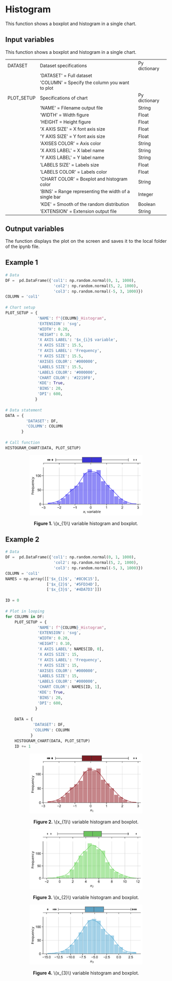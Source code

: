 <!--Don't delete ths script-->
<script src = "https://polyfill.io/v3/polyfill.min.js?features=es6"></script>
<script id = "MathJax-script" async src="https://cdn.jsdelivr.net/npm/mathjax@3/es5/tex-mml-chtml.js"></script>
<!--Don't delete ths script-->

<h1>Histogram</h1>

<p align = "justify">This function shows a boxplot and histogram in a single chart.</p>

<h2>Input variables</h2>

<p align = "justify">This function shows a boxplot and histogram in a single chart.</p>

<table style = "width:100%">
    <tr>
        <td>DATASET</td>
        <td>Dataset specifications</td>
        <td>Py dictionary</td>
    </tr>
    <tr>
        <td></td>
        <td>'DATASET' = Full dataset</td>
        <td></td>
    </tr>  
    <tr>
        <td></td>
        <td>'COLUMN' = Specify the column you want to plot</td>
        <td></td>
    </tr>  
    <tr>
        <td>PLOT_SETUP</td>
        <td>Specifications of chart</td>
        <td>Py dictionary</td>
    </tr>  
    <tr>
        <td></td>
        <td>'NAME' = Filename output file</td>
        <td>String</td>
    </tr>  
    <tr>
        <td></td>
        <td>'WIDTH' = Width figure</td>
        <td>Float</td>
    </tr>
    <tr>
        <td></td>
        <td>'HEIGHT  = Height figure</td>
        <td>Float</td>
    </tr>  
    <tr>
        <td></td>
        <td>'X AXIS SIZE' = X font axis size</td>
        <td>Float</td>
    </tr>
    <tr>
        <td></td>
        <td>'Y AXIS SIZE' = Y font axis size</td>
        <td>Float</td>
    </tr>  
    <tr>
        <td></td>
        <td>'AXISES COLOR' = Axis color</td>
        <td>String</td>
    </tr>  
    <tr>
        <td></td>
        <td>'X AXIS LABEL' = X label name</td>
        <td>String</td>
    </tr>  
    <tr>
        <td></td>
        <td>'Y AXIS LABEL' = Y label name</td>
        <td>String</td>
    </tr>  
    <tr>
        <td></td>
        <td>'LABELS SIZE' = Labels size</td>
        <td>Float</td>
    </tr>
    <tr>
        <td></td>
        <td>'LABELS COLOR' = Labels color</td>
        <td>Float</td>
    </tr> 
    <tr>
        <td></td>
        <td>'CHART COLOR' = Boxplot and histogram color</td>
        <td>String</td>
    </tr>
    <tr>
        <td></td>
        <td>'BINS' = Range representing the width of a single bar</td>
        <td>Integer</td>
    </tr>  
    <tr>
        <td></td>
        <td>'KDE' = Smooth of the random distribution</td>
        <td>Boolean</td>
    </tr>  
    <tr>
        <td></td>
        <td>'EXTENSION' = Extension output file</td>
        <td>String</td>
    </tr>
</table>

<h2>Outnput variables</h2>

<p align = "justify">The function displays the plot on the screen and saves it to the local folder of the ipynb file.</p>

<h2>Example 1</h2>

```python
# Data
DF =  pd.DataFrame({'col1': np.random.normal(0, 1, 1000),
                     'col2': np.random.normal(5, 2, 1000),
                     'col3': np.random.normal(-5, 3, 1000)})
COLUMN = 'col1'

# Chart setup
PLOT_SETUP = {
              'NAME': f"{COLUMN}_Histogram",
              'EXTENSION': 'svg',
              'WIDTH': 0.20, 
              'HEIGHT': 0.10,
              'X AXIS LABEL': '$x_{i}$ variable',
              'X AXIS SIZE': 15.5,
              'Y AXIS LABEL': 'Frequency',
              'Y AXIS SIZE': 15.5,
              'AXISES COLOR': '#000000',
              'LABELS SIZE': 15.5,
              'LABELS COLOR': '#000000', 
              'CHART COLOR': '#2219F0',
              'KDE': True,
              'BINS': 20,
              'DPI': 600,
             }

# Data statement 
DATA = {
         'DATASET': DF,
         'COLUMN': COLUMN        
       }  

# Call function
HISTOGRAM_CHART(DATA, PLOT_SETUP)
```
<center><img src="./imgs/col1_Histogram.svg" width="70%"></center>
<p align = "center"><b>Figure 1.</b> \(x_{1}\) variable histogram and boxplot.</p>

<h2>Example 2</h2>

```python
# Data
DF =  pd.DataFrame({'col1': np.random.normal(0, 1, 1000),
                     'col2': np.random.normal(5, 2, 1000),
                     'col3': np.random.normal(-5, 3, 1000)})
COLUMN = 'col1'
NAMES = np.array([['$x_{1}$', '#8C0C15'], 
                  ['$x_{2}$', '#5FD34D'],
                  ['$x_{3}$', '#4DA7D3']])

ID = 0

# Plot in looping
for COLUMN in DF:
    PLOT_SETUP = {
              'NAME': f"{COLUMN}_Histogram",
              'EXTENSION': 'svg',
              'WIDTH': 0.20, 
              'HEIGHT': 0.10,
              'X AXIS LABEL': NAMES[ID, 0],
              'X AXIS SIZE': 15,
              'Y AXIS LABEL': 'Frequency',
              'Y AXIS SIZE': 15,
              'AXISES COLOR': '#000000',
              'LABELS SIZE': 15,
              'LABELS COLOR': '#000000', 
              'CHART COLOR': NAMES[ID, 1],
              'KDE': True,
              'BINS': 20,
              'DPI': 600,
             }
    
    DATA = {
            'DATASET': DF,
            'COLUMN': COLUMN        
           }
    HISTOGRAM_CHART(DATA, PLOT_SETUP)
    ID += 1
```

<center><img src="./imgs/col11_Histogram.svg" width="70%"></center>
<p align = "center">
<b>Figure 2.</b> \(x_{1}\) variable histogram and boxplot.</p>

<center><img src="./imgs/col2_Histogram.svg" width="70%"></center>
<p align = "center">
<b>Figure 3.</b> \(x_{2}\) variable histogram and boxplot.</p>

<center><img src="./imgs/col3_Histogram.svg" width="70%"></center>
<p align = "center">
<b>Figure 4.</b> \(x_{3}\) variable histogram and boxplot.</p>